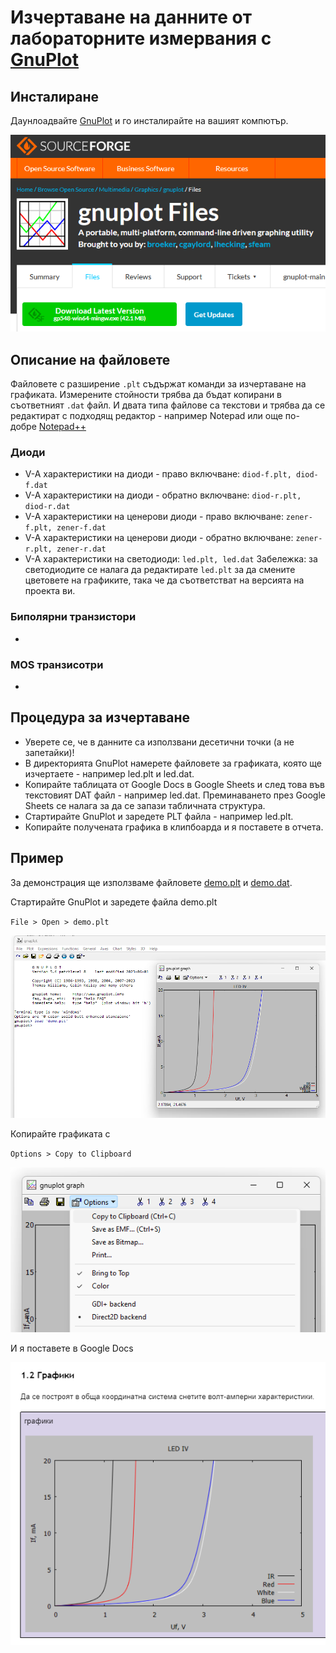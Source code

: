 # Изчертаване на данните от лабораторните измервания с [GnuPlot](https://sourceforge.net/projects/gnuplot/files/gnuplot/)

## Инсталиране
Даунлоадвайте [GnuPlot](https://sourceforge.net/projects/gnuplot/files/gnuplot/) и го инсталирайте на вашият компютър.

![](fig/gp0.png)


## Описание на файловете
Файловете с разширение `.plt` съдържат команди за изчертаване на графиката.
Измерените стойности трябва да бъдат копирани в съответният `.dat` файл.
И двата типа файлове са текстови и трябва да се редактират с подходящ редактор - например Notepad или още по-добре [Notepad++](https://notepad-plus-plus.org/downloads/)

### Диоди
* V-A характеристики на диоди - право включване: `diod-f.plt, diod-f.dat`
* V-A характеристики на диоди - обратно включване: `diod-r.plt, diod-r.dat`
* V-A характеристики на ценерови диоди - право включване: `zener-f.plt, zener-f.dat`
* V-A характеристики на ценерови диоди - обратно включване: `zener-r.plt, zener-r.dat`
* V-A характеристики на светодиоди: `led.plt, led.dat`
Забележка: за светодиодите се налага да редактирате `led.plt` за да смените цветовете на графиките, така че да съответстват на версията на проекта ви.

### Биполярни транзистори
* 

### MOS транзисотри
*

## Процедура за изчертаване

* Уверете се, че в данните са използвани десетични точки (а не запетайки)!
* В директорията GnuPlot намерете файловете за графиката, която ще изчертаете - например led.plt и led.dat. 
* Копирайте таблицата от Google Docs в Google Sheets и след това във текстовият DAT файл - например led.dat. Преминаването през Google Sheets се налага за да се запази табличната структура.
* Стартирайте GnuPlot и заредете PLT файла - например led.plt.
* Копирайте получената графика в клипбоарда и я поставете в отчета.

## Пример
За демонстрация ще използваме файловете [demo.plt](demo.plt) и [demo.dat](demo.dat).

Стартирайте GnuPlot и заредете файла demo.plt

`File > Open > demo.plt`

![](fig/gp1.png)

Копирайте графиката с 

`Options > Copy to Clipboard`

![](fig/gp2.png)

И я поставете в Google Docs

![](fig/gp3.png)